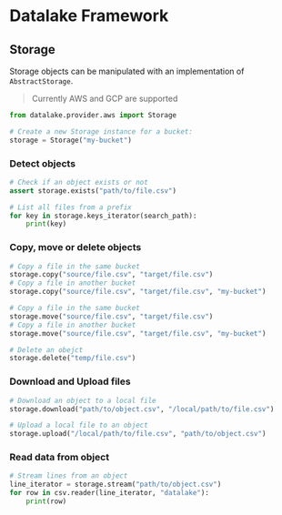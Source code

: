 # Datalake Framework

## Storage

Storage objects can be manipulated with an implementation of `AbstractStorage`.

> Currently AWS and GCP are supported

```python
from datalake.provider.aws import Storage

# Create a new Storage instance for a bucket:
storage = Storage("my-bucket")
```

### Detect objects

```python
# Check if an object exists or not
assert storage.exists("path/to/file.csv")

# List all files from a prefix
for key in storage.keys_iterator(search_path):
    print(key)
```

### Copy, move or delete objects

```python
# Copy a file in the same bucket
storage.copy("source/file.csv", "target/file.csv")
# Copy a file in another bucket
storage.copy("source/file.csv", "target/file.csv", "my-bucket")

# Copy a file in the same bucket
storage.move("source/file.csv", "target/file.csv")
# Copy a file in another bucket
storage.move("source/file.csv", "target/file.csv", "my-bucket")

# Delete an obejct
storage.delete("temp/file.csv")
```

### Download and Upload files

```python
# Download an object to a local file
storage.download("path/to/object.csv", "/local/path/to/file.csv")

# Upload a local file to an object
storage.upload("/local/path/to/file.csv", "path/to/object.csv")
```

### Read data from object

```python
# Stream lines from an object
line_iterator = storage.stream("path/to/object.csv")
for row in csv.reader(line_iterator, "datalake"):
    print(row)
```